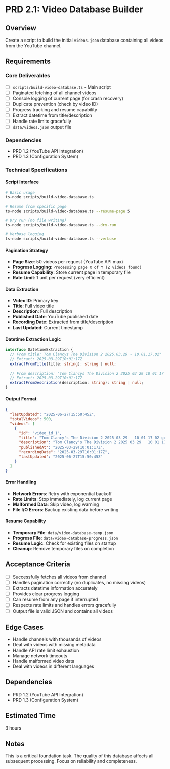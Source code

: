 # PRD 2.1: Video Database Builder

## Overview
Create a script to build the initial `videos.json` database containing all videos from the YouTube channel.

## Requirements

### Core Deliverables
- [ ] `scripts/build-video-database.ts` - Main script
- [ ] Paginated fetching of all channel videos
- [ ] Console logging of current page (for crash recovery)
- [ ] Duplicate prevention (check by video ID)
- [ ] Progress tracking and resume capability
- [ ] Extract datetime from title/description
- [ ] Handle rate limits gracefully
- [ ] `data/videos.json` output file

### Dependencies
- PRD 1.2 (YouTube API Integration)
- PRD 1.3 (Configuration System)

### Technical Specifications

#### Script Interface
```bash
# Basic usage
ts-node scripts/build-video-database.ts

# Resume from specific page
ts-node scripts/build-video-database.ts --resume-page 5

# Dry run (no file writing)
ts-node scripts/build-video-database.ts --dry-run

# Verbose logging
ts-node scripts/build-video-database.ts --verbose
```

#### Pagination Strategy
- **Page Size**: 50 videos per request (YouTube API max)
- **Progress Logging**: `Processing page X of Y (Z videos found)`
- **Resume Capability**: Store current page in temporary file
- **Rate Limit**: 1 unit per request (very efficient)

#### Data Extraction
- **Video ID**: Primary key
- **Title**: Full video title
- **Description**: Full description
- **Published Date**: YouTube published date
- **Recording Date**: Extracted from title/description
- **Last Updated**: Current timestamp

#### Datetime Extraction Logic
```typescript
interface DatetimeExtraction {
  // From title: Tom Clancys The Division 2 2025.03.29 - 10.01.17.02"
  // Extract: 2025-03-29T10:01:17Z
  extractFromTitle(title: string): string | null;
  
  // From description: "Tom Clancys The Division 2 2025 03 29 10 01 17 02
  // Extract: 2025-03-29T10:01:17Z
  extractFromDescription(description: string): string | null;
}
```

#### Output Format
```json
{
  "lastUpdated": "2025-06-27T15:50:45Z",
  "totalVideos": 500,
  "videos": [
    {
      "id": "video_id_1",
      "title": "Tom Clancy's The Division 2 2025 03 29   10 01 17 02 going rogue gone wrong",
      "description": "Tom Clancy's The Division 2 2025 03 29   10 01 17 02",
      "publishedAt": "2025-03-29T10:01:17Z",
      "recordingDate": "2025-03-29T10:01:17Z",
      "lastUpdated": "2025-06-27T15:50:45Z"
    }
  ]
}
```

#### Error Handling
- **Network Errors**: Retry with exponential backoff
- **Rate Limits**: Stop immediately, log current page
- **Malformed Data**: Skip video, log warning
- **File I/O Errors**: Backup existing data before writing

#### Resume Capability
- **Temporary File**: `data/video-database-temp.json`
- **Progress File**: `data/video-database-progress.json`
- **Resume Logic**: Check for existing files on startup
- **Cleanup**: Remove temporary files on completion

## Acceptance Criteria
- [ ] Successfully fetches all videos from channel
- [ ] Handles pagination correctly (no duplicates, no missing videos)
- [ ] Extracts datetime information accurately
- [ ] Provides clear progress logging
- [ ] Can resume from any page if interrupted
- [ ] Respects rate limits and handles errors gracefully
- [ ] Output file is valid JSON and contains all videos

## Edge Cases
- Handle channels with thousands of videos
- Deal with videos with missing metadata
- Handle API rate limit exhaustion
- Manage network timeouts
- Handle malformed video data
- Deal with videos in different languages

## Dependencies
- PRD 1.2 (YouTube API Integration)
- PRD 1.3 (Configuration System)

## Estimated Time
3 hours

## Notes
This is a critical foundation task. The quality of this database affects all subsequent processing. Focus on reliability and completeness.
